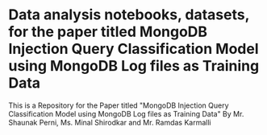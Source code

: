 # Data analysis notebooks, datasets, for the paper titled MongoDB Injection Query Classification Model using MongoDB Log files as Training Data

This is a Repository for the Paper titled "MongoDB Injection Query Classification Model using MongoDB Log files as Training Data" By Mr. Shaunak Perni, Ms. Minal Shirodkar and Mr. Ramdas Karmalli
